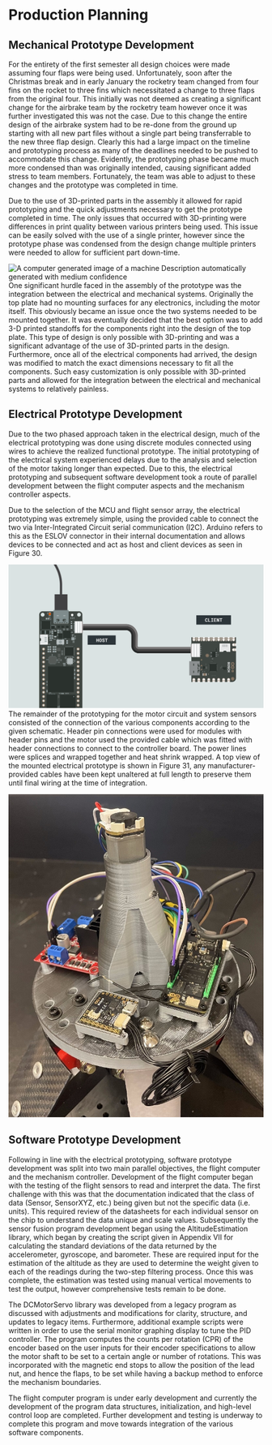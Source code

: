 # Production Planning

## Mechanical Prototype Development

For the entirety of the first semester all design choices were made
assuming four flaps were being used. Unfortunately, soon after the
Christmas break and in early January the rocketry team changed from four
fins on the rocket to three fins which necessitated a change to three
flaps from the original four. This initially was not deemed as creating
a significant change for the airbrake team by the rocketry team however
once it was further investigated this was not the case. Due to this
change the entire design of the airbrake system had to be re-done from
the ground up starting with all new part files without a single part
being transferrable to the new three flap design. Clearly this had a
large impact on the timeline and prototyping process as many of the
deadlines needed to be pushed to accommodate this change. Evidently, the
prototyping phase became much more condensed than was originally
intended, causing significant added stress to team members. Fortunately,
the team was able to adjust to these changes and the prototype was
completed in time.

Due to the use of 3D-printed parts in the assembly it allowed for rapid
prototyping and the quick adjustments necessary to get the prototype
completed in time. The only issues that occurred with 3D-printing were
differences in print quality between various printers being used. This
issue can be easily solved with the use of a single printer, however
since the prototype phase was condensed from the design change multiple
printers were needed to allow for sufficient part down-time.

![A computer generated image of a machine Description automatically
generated with medium
confidence](./media/image33.png)
One significant hurdle faced in the assembly of the prototype was the
integration between the electrical and mechanical systems. Originally
the top plate had no mounting surfaces for any electronics, including
the motor itself. This obviously became an issue once the two systems
needed to be mounted together. It was eventually decided that the best
option was to add 3-D printed standoffs for the components right into
the design of the top plate. This type of design is only possible with
3D-printing and was a significant advantage of the use of 3D-printed
parts in the design. Furthermore, once all of the electrical components
had arrived, the design was modified to match the exact dimensions
necessary to fit all the components. Such easy customization is only
possible with 3D-printed parts and allowed for the integration between
the electrical and mechanical systems to relatively painless.

## Electrical Prototype Development

Due to the two phased approach taken in the electrical design, much of
the electrical prototyping was done using discrete modules connected
using wires to achieve the realized functional prototype. The initial
prototyping of the electrical system experienced delays due to the
analysis and selection of the motor taking longer than expected. Due to
this, the electrical prototyping and subsequent software development
took a route of parallel development between the flight computer aspects
and the mechanism controller aspects.

Due to the selection of the MCU and flight sensor array, the electrical
prototyping was extremely simple, using the provided cable to connect
the two via Inter-Integrated Circuit serial communication (I2C). Arduino
refers to this as the ESLOV connector in their internal documentation
and allows devices to be connected and act as host and client devices as
seen in Figure 30.

![](./media/image35.svg)
The remainder of the prototyping for the motor circuit and system
sensors consisted of the connection of the various components according
to the given schematic. Header pin connections were used for modules
with header pins and the motor used the provided cable which was fitted
with header connections to connect to the controller board. The power
lines were splices and wrapped together and heat shrink wrapped. A top
view of the mounted electrical prototype is shown in Figure 31, any
manufacturer-provided cables have been kept unaltered at full length to
preserve them until final wiring at the time of integration.

![](./media/image36.jpeg)

## Software Prototype Development

Following in line with the electrical prototyping, software prototype
development was split into two main parallel objectives, the flight
computer and the mechanism controller. Development of the flight
computer began with the testing of the flight sensors to read and
interpret the data. The first challenge with this was that the
documentation indicated that the class of data (Sensor, SensorXYZ, etc.)
being given but not the specific data (i.e. units). This required review
of the datasheets for each individual sensor on the chip to understand
the data unique and scale values. Subsequently the sensor fusion program
development began using the AltitudeEstimation library, which began by
creating the script given in Appendix VII for calculating the standard
deviations of the data returned by the accelerometer, gyroscope, and
barometer. These are required input for the estimation of the altitude
as they are used to determine the weight given to each of the readings
during the two-step filtering process. Once this was complete, the
estimation was tested using manual vertical movements to test the
output, however comprehensive tests remain to be done.

The DCMotorServo library was developed from a legacy program as
discussed with adjustments and modifications for clarity, structure, and
updates to legacy items. Furthermore, additional example scripts were
written in order to use the serial monitor graphing display to tune the
PID controller. The program computes the counts per rotation (CPR) of
the encoder based on the user inputs for their encoder specifications to
allow the motor shaft to be set to a certain angle or number of
rotations. This was incorporated with the magnetic end stops to allow
the position of the lead nut, and hence the flaps, to be set while
having a backup method to enforce the mechanism boundaries.

The flight computer program is under early development and currently the
development of the program data structures, initialization, and
high-level control loop are completed. Further development and testing
is underway to complete this program and move towards integration of the
various software components.